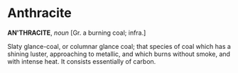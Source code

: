 # Anthracite

**AN'THRACITE**, _noun_ \[Gr. a burning coal; infra.\]

Slaty glance-coal, or columnar glance coal; that species of coal which has a shining luster, approaching to metallic, and which burns without smoke, and with intense heat. It consists essentially of carbon.
